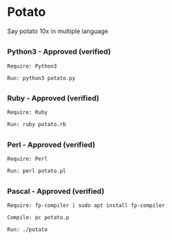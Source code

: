 # Potato
Say potato 10x in multiple language

##

### Python3 - Approved (verified)
`Require: Python3`

`Run: python3 potato.py`

##

### Ruby - Approved (verified)
`Require: Ruby`

`Run: ruby potato.rb`

##

### Perl - Approved (verified)
`Require: Perl`

`Run: perl potato.pl`

##

### Pascal - Approved (verified)
`Require: fp-compiler | sudo apt install fp-compiler`

`Compile: pc potato.p`

`Run: ./potato`
